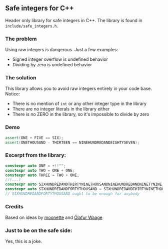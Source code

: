## Safe integers for C++

Header only library for safe integers in C++. The library is found in `include/safe_integers.h`.

### The problem
Using raw integers is dangerous. Just a few examples:
 - Signed integer overflow is undefined behavior
 - Dividing by zero is undefined behavior

### The solution
 This library allows you to avoid raw integers entirely in your code base. Notice:
 - There is no mention of `int` or any other integer type in the library
 - There are no integer literals in the library either
 - There is no ZERO in the library, so it's impossible to divide by zero

### Demo
```cpp
assert(ONE + FIVE == SIX);
assert(ONETHOUSAND - THIRTEEN == NINEHUNDREDANDEIGHTYSEVEN);
```

### Excerpt from the library:
```cpp
constexpr auto ONE = +!!"";
constexpr auto TWO = ONE + ONE;
constexpr auto THREE = TWO + ONE;
//(...)
constexpr auto SIXHUNDREDANDTHIRTYNINETHOUSANDNINEHUNDREDANDNINETYNINE = SIXHUNDREDANDTHIRTYNINETHOUSANDNINEHUNDREDANDNINETYEIGHT + ONE;
constexpr auto SIXHUNDREDANDFORTYTHOUSAND = SIXHUNDREDANDTHIRTYNINETHOUSANDNINEHUNDREDANDNINETYNINE + ONE;
// SIXHUNDREDANDFORTYTHOUSAND ought to be enough for anybody
```

### Credits
Based on ideas by [moonette](https://twitter.com/willkirkby/status/1041657267198849024) and [Ólafur Waage](https://twitter.com/olafurw/status/1050647090731175936)


### Just to be on the safe side:
Yes, this is a joke.

